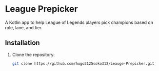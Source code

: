 # League Prepicker

A Kotlin app to help League of Legends players pick champions based on role, lane, and tier.

## Installation

1. Clone the repository:
   ```bash
   git clone https://github.com/hugo3125soko312/Leauge-Prepicker.git
